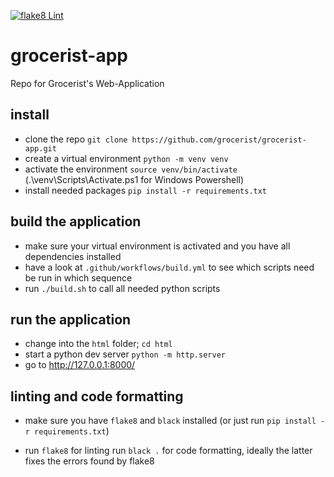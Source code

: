 [![flake8 Lint](https://github.com/grocerist/grocerist-app/actions/workflows/lint.yml/badge.svg)](https://github.com/grocerist/grocerist-app/actions/workflows/lint.yml)

# grocerist-app
Repo for Grocerist's Web-Application

## install

* clone the repo `git clone https://github.com/grocerist/grocerist-app.git`
* create a virtual environment `python -m venv venv`
* activate the environment `source venv/bin/activate` (.\venv\Scripts\Activate.ps1 for Windows Powershell)
* install needed packages `pip install -r requirements.txt`

## build the application

* make sure your virtual environment is activated and you have all dependencies installed
* have a look at `.github/workflows/build.yml` to see which scripts need be run in which sequence
* run `./build.sh` to call all needed python scripts

## run the application

* change into the `html` folder; `cd html`
* start a python dev server `python -m http.server`
* go to http://127.0.0.1:8000/


## linting and code formatting

* make sure you have `flake8` and `black` installed (or just run `pip install -r requirements.txt`)

* run `flake8` for linting
run `black .` for code formatting, ideally the latter fixes the errors found by flake8
